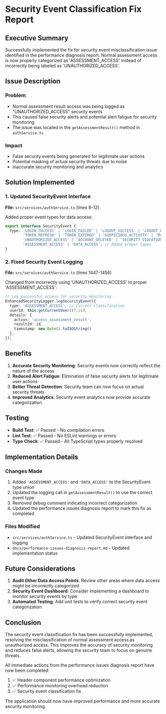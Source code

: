 # Security Event Classification Fix Report

## Executive Summary

Successfully implemented the fix for security event misclassification issue identified in the performance diagnosis report. Normal assessment access is now properly categorized as 'ASSESSMENT_ACCESS' instead of incorrectly being labeled as 'UNAUTHORIZED_ACCESS'.

## Issue Description

### Problem
- Normal assessment result access was being logged as "UNAUTHORIZED_ACCESS" security events
- This caused false security alerts and potential alert fatigue for security monitoring
- The issue was located in the `getAssessmentResult()` method in `authService.ts`

### Impact
- False security events being generated for legitimate user actions
- Potential masking of actual security threats due to noise
- Inaccurate security monitoring and analytics

## Solution Implemented

### 1. Updated SecurityEvent Interface
**File:** `src/services/authService.ts` (lines 8-12)

Added proper event types for data access:
```typescript
export interface SecurityEvent {
  type: 'LOGIN_SUCCESS' | 'LOGIN_FAILED' | 'LOGOUT_SUCCESS' | 'LOGOUT_FAILED' |
        'TOKEN_REFRESH' | 'TOKEN_EXPIRED' | 'SUSPICIOUS_ACTIVITY' | 'RATE_LIMIT_EXCEEDED' |
        'UNAUTHORIZED_ACCESS' | 'ACCOUNT_DELETED' | 'SECURITY_VIOLATION' |
        'ASSESSMENT_ACCESS' | 'DATA_ACCESS'; // Added proper types
}
```

### 2. Fixed Security Event Logging
**File:** `src/services/authService.ts` (lines 1447-1456)

Changed from incorrectly using 'UNAUTHORIZED_ACCESS' to proper 'ASSESSMENT_ACCESS':
```typescript
// Log successful access for security monitoring
EnhancedSecurityLogger.logSecurityEvent({
  type: 'ASSESSMENT_ACCESS', // Correct classification
  userId: this.getCurrentUser()?.uid,
  details: {
    action: 'access_assessment_result',
    resultId: id,
    timestamp: new Date().toISOString()
  },
});
```

## Benefits

1. **Accurate Security Monitoring**: Security events now correctly reflect the nature of the access
2. **Reduced Alert Fatigue**: Elimination of false security alerts for legitimate user actions
3. **Better Threat Detection**: Security team can now focus on actual security threats
4. **Improved Analytics**: Security event analytics now provide accurate categorization

## Testing

- **Build Test**: ✅ Passed - No compilation errors
- **Lint Test**: ✅ Passed - No ESLint warnings or errors
- **Type Check**: ✅ Passed - All TypeScript types properly resolved

## Implementation Details

### Changes Made
1. Added `'ASSESSMENT_ACCESS'` and `'DATA_ACCESS'` to the SecurityEvent type union
2. Updated the logging call in `getAssessmentResult()` to use the correct event type
3. Removed debug comment indicating incorrect categorization
4. Updated the performance issues diagnosis report to mark this fix as completed

### Files Modified
- `src/services/authService.ts` - Updated SecurityEvent interface and logging
- `docs/performance-issues-diagnosis-report.md` - Updated implementation status

## Future Considerations

1. **Audit Other Data Access Points**: Review other areas where data access might be incorrectly categorized
2. **Security Event Dashboard**: Consider implementing a dashboard to monitor security events by type
3. **Automated Testing**: Add unit tests to verify correct security event categorization

## Conclusion

The security event classification fix has been successfully implemented, resolving the misclassification of normal assessment access as unauthorized access. This improves the accuracy of security monitoring and reduces false alerts, allowing the security team to focus on genuine threats.

All immediate actions from the performance issues diagnosis report have now been completed:
1. ✅ Header component performance optimization
2. ✅ Performance monitoring overhead reduction
3. ✅ Security event classification fix

The application should now have improved performance and more accurate security monitoring.